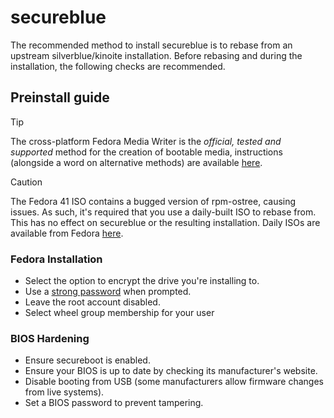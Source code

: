 # secureblue

The recommended method to install secureblue is to rebase from an upstream silverblue/kinoite installation. Before rebasing and during the installation, the following checks are recommended.

## Preinstall guide

> [!TIP]
> The cross-platform Fedora Media Writer is the *official, tested and supported* method for the creation of bootable media, instructions (alongside a word on alternative methods) are available [here](https://docs.fedoraproject.org/en-US/fedora/latest/preparing-boot-media/).

> [!CAUTION]
> The Fedora 41 ISO contains a bugged version of rpm-ostree, causing issues. As such, it's required that you use a daily-built ISO to rebase from. This has no effect on secureblue or the resulting installation. Daily ISOs are available from Fedora [here](https://dl.fedoraproject.org/pub/fedora/linux/development/rawhide/Silverblue/x86_64/iso/).

### Fedora Installation
- Select the option to encrypt the drive you're installing to.
- Use a [strong password](https://security.harvard.edu/use-strong-passwords) when prompted.
- Leave the root account disabled.
- Select wheel group membership for your user

### BIOS Hardening
- Ensure secureboot is enabled.
- Ensure your BIOS is up to date by checking its manufacturer's website.
- Disable booting from USB (some manufacturers allow firmware changes from live systems).
- Set a BIOS password to prevent tampering.
